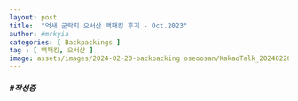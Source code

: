 ```yaml
---
layout: post
title:  "억새 군락지 오서산 백패킹 후기 - Oct.2023"
author: #mrkyia
categories: [ Backpackings ]
tag : [ 백패킹, 오서산 ]
image: assets/images/2024-02-20-backpacking oseoosan/KakaoTalk_20240220_230657464_06.webp
---
```

##### #작성중